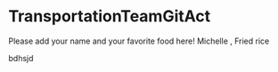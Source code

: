# TransportationTeamGitAct

Please add your name and your favorite food here!
Michelle , Fried rice

bdhsjd
